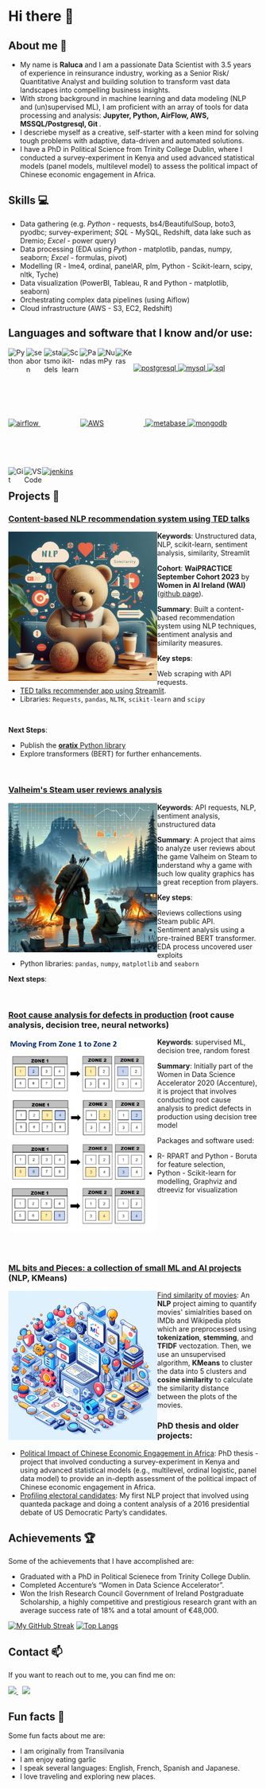 # Hi there 👋
## About me 💬
+ My name is <b>Raluca</b> and I am a passionate Data Scientist with 3.5 years of experience in reinsurance industry, working as a Senior Risk/ Quantitative Analyst and building solution to transform vast data landscapes into compelling business insights.
+ With strong background in machine learning and data modeling (NLP and (un)supervised ML), I am proficient with an array of tools for data processing and analysis: <b> Jupyter, Python, AirFlow, AWS, MSSQL/Postgresql, Git </b>.
+ I descriebe myself as a creative, self-starter with a keen mind for solving tough problems with adaptive, data-driven and automated solutions.
+ I have a PhD in Political Science from Trinity College Dublin, where I conducted a survey-experiment in Kenya and used advanced statistical models (panel models, multilevel model) to assess the political impact of Chinese economic engagement in Africa.

## Skills 💻

- Data gathering (e.g. _Python_ - requests, bs4/BeautifulSoup, boto3, pyodbc; survey-experiment; _SQL_ - MySQL, Redshift, data lake such as Dremio; _Excel_ - power query)
- Data processing (EDA using _Python_ - matplotlib, pandas, numpy, seaborn; _Excel_ - formulas, pivot)
- Modelling (R - lme4, ordinal, panelAR, plm, Python - Scikit-learn, scipy, nltk, Tyche)
- Data visualization (PowerBI, Tableau, R and Python - matplotlib, seaborn)
- Orchestrating complex data pipelines (using Aiflow)
- Cloud infrastructure (AWS - S3, EC2, Redshift)

## Languages and software that I know and/or use:

<a href="https://www.python.org/" target="_blank"><img align='left' alt='Python' width='36px' src="https://user-images.githubusercontent.com/55111154/100546857-8ba9c700-3289-11eb-9627-ae469441946b.png"/></a>
<a href="https://seaborn.pydata.org/" target="_blank"><img align="left" alt="seaborn" width="36px" src= "https://user-images.githubusercontent.com/88608935/229353117-655914ed-f91a-4834-9925-eeb0dcc3f5e3.png"/>  </a> 
<a href="https://www.statsmodels.org/stable/index.html" target="_blank"><img align="left" alt="statsmodels" width="36px" src= "https://user-images.githubusercontent.com/88608935/229353164-720f4b67-763f-4321-b00a-8cf1d03538c7.png"/>  </a>
<a href="https://scikit-learn.org" target="_blank"><img align="left" alt="Scikit-learn" width="36px" src= "https://e7.pngegg.com/pngimages/309/384/png-clipart-scikit-learn-python-computer-icons-scikit-machine-learning-learning-text-orange-thumbnail.png"/>  </a>
<a href="https://pandas.pydata.org/" target="_blank"><img align="left" alt="Pandas" width="36px" src= "https://encrypted-tbn0.gstatic.com/images?q=tbn:ANd9GcQj7YWmxNmbuzSB7RyPFlM99xnJMAre6eEj1OhL9EYo&s"/>  </a>
<a href="https://numpy.org/" target="_blank"><img align="left" alt="NumPy" width="36px" src= "https://user-images.githubusercontent.com/67586773/105040771-43887300-5a88-11eb-9f01-bee100b9ef22.png"/>  </a>
<a href="https://keras.io/" target="_blank"><img align="left" alt="Keras" width="36px" src= "https://upload.wikimedia.org/wikipedia/commons/thumb/a/ae/Keras_logo.svg/1024px-Keras_logo.svg.png"/>  </a> <br>

<a href="https://www.postgresql.org/" target="_blank"> <img src="https://img.icons8.com/color/512/postgreesql.png" alt="postgresql"  style="height: 3rem"/> </a>
<a href="https://www.mysql.com/" target="_blank"> <img src="https://img.icons8.com/color/512/mysql-logo.png" alt="mysql"  style="height: 3rem"/> </a>
<a href="https://en.wikipedia.org/wiki/SQL" target="_blank"><img src="https://img.icons8.com/external-bearicons-blue-bearicons/512/external-SQL-file-extension-bearicons-blue-bearicons.png" alt="sql"  style="height: 3rem"/> </a>

<a href="https://airflow.apache.org/" target="_blank"> <img src="https://www.svgrepo.com/show/353380/airflow.svg" alt="airflow"  style="height: 3rem"/> </a>
<a href="https://aws.amazon.com/" target="_blank"><img style="padding:5rem;" alt="AWS" width="35px" src="https://img.icons8.com/color/512/amazon-web-services.png"> </a>
<a href="https://cloud.google.com/" target="_blank"> <img src="https://www.sophos.com/sites/default/files/2022-02/googlecloud.png" alt="metabase"  style="height: 3rem"/> </a>
<a href="https://www.mongodb.com/" target="_blank"> <img src="https://www.opc-router.de/wp-content/uploads/2021/03/mongodb_thumbnail.png" alt="mongodb"  style="height: 3rem"/> </a>
<a href="https://www.jenkins.io/" target="_blank"> <img src="https://upload.wikimedia.org/wikipedia/commons/e/e9/Jenkins_logo.svg" alt="jenkins"  style="height: 3rem"/> </a>
<a href="https://git-scm.com/" target="_blank"> <img align="left" alt="Git" width="32px" src= "https://user-images.githubusercontent.com/55111154/100549956-74280980-329c-11eb-8b47-62b3ea97e5ca.png"/>  </a>
<a href="https://code.visualstudio.com/" target="_blank"> <img align="left" alt="VSCode" width="36px" src= "https://user-images.githubusercontent.com/55111154/100549504-41304680-3299-11eb-811c-570aae79deba.png"/> </a>

  
## Projects 🚀

### [Content-based NLP recommendation system using TED talks](https://github.com/women-in-ai-ireland/September-2023-Group-001)

<p align="left">
<a href="https://github.com/women-in-ai-ireland/September-2023-Group-001" title="TED talks NLP recommendation system"><img src="TEDmodern.png" alt="TED talks NLP recommendation system" width="300px" align="left" title="TED talks NLP recommendation system"/></a>

**Keywords**: Unstructured data, NLP, scikit-learn, sentiment analysis, similarity, Streamlit

**Cohort**: **WaiPRACTICE September Cohort 2023** by **Women in AI Ireland (WAI)** ([github page](https://women-in-ai-ireland.github.io/September-2023-Group-001/)).

**Summary**: Built a content-based recommendation system using NLP techniques, sentiment analysis and similarity measures.
  
**Key steps**:
- Web scraping with API requests.
- [TED talks recommender app using Streamlit](https://ted-recommender-app.streamlit.app/).
- Libraries: `Requests`, `pandas`, `NLTK`, `scikit-learn`  and `scipy`
<br>

**Next Steps**:
- Publish the [**oratix** Python library](https://github.com/RalucaN/oratix)
- Explore transformers (BERT) for further enhancements.

<br>

### [Valheim's Steam user reviews analysis](https://github.com/RalucaN/Steam_reviews)
<p align="left">
<a href="https://github.com/RalucaN/Steam_reviews" title="Valheim's Steam user reviews analysis"><img src="Valheimm.png" alt="Valheim's Steam user reviews analysis" width="300px" align="left" title="Valheim's Steam user reviews analysis"/></a>

**Keywords**: API requests, NLP, sentiment analysis, unstructured data

**Summary**: A project that aims to analyze user reviews about the game Valheim on Steam to understand why a game with such low quality graphics has a great reception from players.

**Key steps**:
- Reviews collections using Steam public API.
- Sentiment analysis using a pre-trained BERT transformer.
- EDA process uncovered user exploits
- Python libraries: `pandas`, `numpy`, `matplotlib` and `seaborn`
  
**Next steps**:

<br>

### [Root cause analysis for defects in production](https://github.com/RalucaN/PRODCO-DS) (root cause analysis, decision tree, neural networks)
<p align="left">
<a href="https://github.com/RalucaN/PRODCO-DS" title="Root cause analysis for defects in production"><img src="https://github.com/RalucaN/PRODCO-DS/blob/master/img/z1-z2.png" alt="Root cause analysis for defects in production" width="300px" align="left" title="Root cause analysis for defects in production"/></a>

<strong>Keywords</strong>: supervised ML, decision tree, random forest

<strong>Summary</strong>: Initially part of the Women in Data Science Accelerator 2020 (Accenture), it is project that involves conducting root cause analysis to predict defects in production using decision tree model 

Packages and software used:
- R- RPART and Python - Boruta for feature selection, 
- Python - Scikit-learn for modelling, Graphviz and dtreeviz for visualization

<br>
<br>
<br>
<br>
<br>
<br>

### [ML bits and Pieces: a collection of small ML and AI projects](https://github.com/RalucaN/MLBitsAndPieces) (NLP, KMeans)
<p align="left">
<a href="https://github.com/RalucaN/MLBitsAndPieces" title="ML bits and Pieces"><img src="mlbits.jpg" alt="ML bits and Pieces" width="300px" align="left" title="ML bits and Pieces"/></a>

[Find similarity of movies](https://github.com/RalucaN/MLBitsAndPieces/blob/master/FindMovieSimilarity/notebook.ipynb): An **NLP** project aiming to quantify movies' simialrities based on IMDb and Wikipedia plots which are preprocessed using **tokenization**, **stemming**, and **TFIDF** vectozation. Then, we use an unsupervised algorithm, **KMeans** to cluster the data into 5 clusters and **cosine similarity** to calculate the similarity distance between the plots of the movies.




### PhD thesis and older projects: 
- [Political Impact of Chinese Economic Engagement in Africa](https://github.com/RalucaN/Data-projects/tree/master/PhD_thesis(2015-2019)): PhD thesis - project that involved conducting a survey-experiment in Kenya and using advanced statistical models (e.g., multilevel, ordinal logistic, panel data model) to provide an in-depth assessment of the political impact of Chinese economic engagement in Africa.
- [Profiling electoral candidates](https://github.com/RalucaN/Data-projects/tree/master/Text%20analysis%20project%20using%20R%20(2016%20and%202020)): My first NLP project that involved using quanteda package and doing a content analysis of a 2016 presidential debate of US Democratic Party’s candidates.

## Achievements 🏆

Some of the achievements that I have accomplished are:

- Graduated with a PhD in Political Scienece from Trinity College Dublin.
- Completed Accenture’s “Women in Data Science Accelerator”.
- Won the Irish Research Council Government of Ireland Postgraduate Scholarship, a highly competitive and prestigious research grant with an average success rate of 18% and a total amount of €48,000.
  
[![My GitHub Streak](https://streak-stats.demolab.com?user=RalucaN&theme=transparent&hide_border=true&date_format=j%20M%5B%20Y%5D&mode=weekly)](https://git.io/streak-stats)
[![Top Langs](https://github-readme-stats.vercel.app/api/top-langs/?username=RalucaN&theme=transparent&hide_border=true&hide=html)](https://github.com/RalucaN/github-readme-stats)

## Contact 📫

If you want to reach out to me, you can find me on:

<p align='left'>
  <a href="nicoara_raluca90@yahoo.com">
  <img src="https://img.shields.io/badge/Gmail-D14836?style=for-the-badge&logo=gmail&logoColor=white">
  </a>&nbsp
  
  <a href="https://www.linkedin.com/in/raluca-nicoara/">
  <img src="https://img.shields.io/badge/LinkedIn-0077B5?style=for-the-badge&logo=linkedin&logoColor=white">
  </a>

## Fun facts 🎉

Some fun facts about me are:

- I am originally from Transilvania
- I am enjoy eating garlic 
- I speak several languages: English, French, Spanish and Japanese.
- I love traveling and exploring new places.








